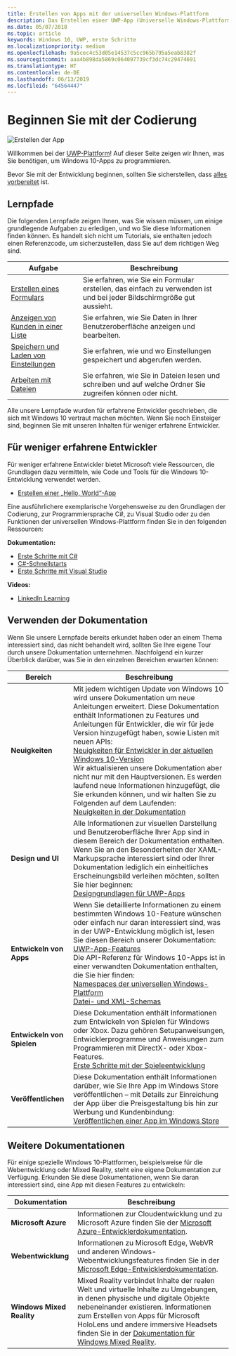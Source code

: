 ```yaml
---
title: Erstellen von Apps mit der universellen Windows-Plattform
description: Das Erstellen einer UWP-App (Universelle Windows-Plattform) für Windows 10 ist einfacher, als Sie denken.
ms.date: 05/07/2018
ms.topic: article
keywords: Windows 10, UWP, erste Schritte
ms.localizationpriority: medium
ms.openlocfilehash: 9a5cec4c53d05e14537c5cc965b795a5eab8382f
ms.sourcegitcommit: aaa4b898da5869c064097739cf3dc74c29474691
ms.translationtype: HT
ms.contentlocale: de-DE
ms.lasthandoff: 06/13/2019
ms.locfileid: "64564447"
---
```

# <a name="start-coding"></a>Beginnen Sie mit der Codierung

![Erstellen der App](images/build-your-app.png)

Willkommen bei der [UWP-Plattform](universal-application-platform-guide.md)! Auf dieser Seite zeigen wir Ihnen, was Sie benötigen, um Windows 10-Apps zu programmieren.

Bevor Sie mit der Entwicklung beginnen, sollten Sie sicherstellen, dass [alles vorbereitet](get-set-up.md) ist.

## <a name="learning-tracks"></a>Lernpfade

Die folgenden Lernpfade zeigen Ihnen, was Sie wissen müssen, um einige grundlegende Aufgaben zu erledigen, und wo Sie diese Informationen finden können. Es handelt sich nicht um Tutorials, sie enthalten jedoch einen Referenzcode, um sicherzustellen, dass Sie auf dem richtigen Weg sind.

| Aufgabe | Beschreibung |
| --- | --- |
| [Erstellen eines Formulars](construct-form-learning-track.md) | Sie erfahren, wie Sie ein Formular erstellen, das einfach zu verwenden ist und bei jeder Bildschirmgröße gut aussieht. |
| [Anzeigen von Kunden in einer Liste](display-customers-in-list-learning-track.md) | Sie erfahren, wie Sie Daten in Ihrer Benutzeroberfläche anzeigen und bearbeiten. |
| [Speichern und Laden von Einstellungen](settings-learning-track.md) | Sie erfahren, wie und wo Einstellungen gespeichert und abgerufen werden. |
| [Arbeiten mit Dateien](fileio-learning-track.md) | Sie erfahren, wie Sie in Dateien lesen und schreiben und auf welche Ordner Sie zugreifen können oder nicht. |

Alle unsere Lernpfade wurden für erfahrene Entwickler geschrieben, die sich mit Windows 10 vertraut machen möchten. Wenn Sie noch Einsteiger sind, beginnen Sie mit unseren Inhalten für weniger erfahrene Entwickler.

## <a name="for-new-developers"></a>Für weniger erfahrene Entwickler

Für weniger erfahrene Entwickler bietet Microsoft viele Ressourcen, die Grundlagen dazu vermitteln, wie Code und Tools für die Windows 10-Entwicklung verwendet werden.

* [Erstellen einer „Hello, World“-App](your-first-app.md)

Eine ausführlichere exemplarische Vorgehensweise zu den Grundlagen der Codierung, zur Programmiersprache C#, zu Visual Studio oder zu den Funktionen der universellen Windows-Plattform finden Sie in den folgenden Ressourcen:

**Dokumentation:**

* [Erste Schritte mit C#](https://docs.microsoft.com/dotnet/csharp/getting-started/)
* [C#-Schnellstarts](https://docs.microsoft.com/dotnet/csharp/quick-starts/index)
* [Erste Schritte mit Visual Studio](https://docs.microsoft.com/visualstudio/ide/)

**Videos:**

* [LinkedIn Learning](https://www.linkedin.com/learning/learning-universal-windows-app-development/welcome)

## <a name="using-the-docs"></a>Verwenden der Dokumentation

Wenn Sie unsere Lernpfade bereits erkundet haben oder an einem Thema interessiert sind, das nicht behandelt wird, sollten Sie Ihre eigene Tour durch unsere Dokumentation unternehmen. Nachfolgend ein kurzer Überblick darüber, was Sie in den einzelnen Bereichen erwarten können:

| Bereich | Beschreibung |
| --- | --- |
| **Neuigkeiten** | Mit jedem wichtigen Update von Windows 10 wird unsere Dokumentation um neue Anleitungen erweitert. Diese Dokumentation enthält Informationen zu Features und Anleitungen für Entwickler, die wir für jede Version hinzugefügt haben, sowie Listen mit neuen APIs: </br>   [Neuigkeiten für Entwickler in der aktuellen Windows 10-Version](../whats-new/windows-10-version-latest.md) </br> Wir aktualisieren unsere Dokumentation aber nicht nur mit den Hauptversionen. Es werden laufend neue Informationen hinzugefügt, die Sie erkunden können, und wir halten Sie zu Folgenden auf dem Laufenden: </br>   [Neuigkeiten in der Dokumentation](../whats-new/windows-docs-latest.md) |
| **Design und UI** | Alle Informationen zur visuellen Darstellung und Benutzeroberfläche Ihrer App sind in diesem Bereich der Dokumentation enthalten. Wenn Sie an den Besonderheiten der XAML-Markupsprache interessiert sind oder Ihrer Dokumentation lediglich ein einheitliches Erscheinungsbild verleihen möchten, sollten Sie hier beginnen: </br>   [Designgrundlagen für UWP-Apps](../design/basics/index.md) |
| **Entwickeln von Apps** | Wenn Sie detaillierte Informationen zu einem bestimmten Windows 10-Feature wünschen oder einfach nur daran interessiert sind, was in der UWP-Entwicklung möglich ist, lesen Sie diesen Bereich unserer Dokumentation: </br>   [UWP-App-Features](../develop/index.md) </br> Die API-Referenz für Windows 10-Apps ist in einer verwandten Dokumentation enthalten, die Sie hier finden: </br>   [Namespaces der universellen Windows-Plattform](https://docs.microsoft.com/en-us/uwp/api/) </br>   [Datei- und XML-Schemas](https://docs.microsoft.com/uwp/schemas/) |
| **Entwickeln von Spielen** | Diese Dokumentation enthält Informationen zum Entwickeln von Spielen für Windows oder Xbox. Dazu gehören Setupanweisungen, Entwicklerprogramme und Anweisungen zum Programmieren mit DirectX- oder Xbox-Features. </br>   [Erste Schritte mit der Spieleentwicklung](../gaming/getting-started.md) |
| **Veröffentlichen** | Diese Dokumentation enthält Informationen darüber, wie Sie Ihre App im Windows Store veröffentlichen – mit Details zur Einreichung der App über die Preisgestaltung bis hin zur Werbung und Kundenbindung: </br>   [Veröffentlichen einer App im Windows Store](../publish/index.md) |

## <a name="other-docs"></a>Weitere Dokumentationen

Für einige spezielle Windows 10-Plattformen, beispielsweise für die Webentwicklung oder Mixed Reality, steht eine eigene Dokumentation zur Verfügung. Erkunden Sie diese Dokumentationen, wenn Sie daran interessiert sind, eine App mit diesen Features zu entwickeln:

| Dokumentation | Beschreibung |
| --- | --- |
| **Microsoft Azure** | Informationen zur Cloudentwicklung und zu Microsoft Azure finden Sie der [Microsoft Azure-Entwicklerdokumentation](https://docs.microsoft.com/azure/). |
| **Webentwicklung** | Informationen zu Microsoft Edge, WebVR und anderen Windows-Webentwicklungsfeatures finden Sie in der [Microsoft Edge-Entwicklerdokumentation](https://docs.microsoft.com/microsoft-edge/). |
| **Windows Mixed Reality** | Mixed Reality verbindet Inhalte der realen Welt und virtuelle Inhalte zu Umgebungen, in denen physische und digitale Objekte nebeneinander existieren. Informationen zum Erstellen von Apps für Microsoft HoloLens und andere immersive Headsets finden Sie in der [Dokumentation für Windows Mixed Reality](https://docs.microsoft.com/en-us/windows/mixed-reality/).|
